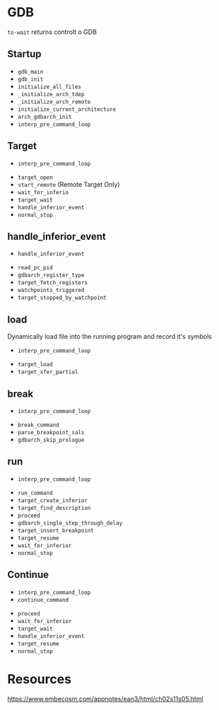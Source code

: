 # GDB

`to-wait` returns controlt o GDB

## Startup

* `gdb_main`
* `gdb_init`
* `initialize_all_files`
* `_initialize_arch_tdep`
* `_initialize_arch_remote`
* `initialize_current_architecture`
* `arch_gdbarch_init`
* `interp_pre_command_loop`

## Target

* `interp_pre_command_loop`
- `target_open`
- `start_remote` (Remote Target Only)
- `wait_for_inferio`
- `target_wait`
- `handle_inferior_event`
- `normal_stop`

## handle_inferior_event

* `handle_inferior_event`
- `read_pc_pid`
- `gdbarch_register_type`
- `target_fetch_registers`
- `watchpoints_triggered`
- `target_stopped_by_watchpoint`

## load

Dynamically load file into the running program and record it's symbols

* `interp_pre_command_loop`
- `target_load`
- `target_xfer_partial`

## break

* `interp_pre_command_loop`
- `break_command`
- `parse_breakpoint_sals`
- `gdbarch_skip_prologue`

## run

* `interp_pre_command_loop`
- `run_command`
- `target_create_inferior`
- `target_find_description`
- `proceed`
- `gdbarch_single_step_through_delay`
- `target_insert_breakpoint`
- `target_resume`
- `wait_for_inferior`
- `normal_stop`

## Continue

* `interp_pre_command_loop`
* `continue_command`
- `proceed`
- `wait_for_inferior`
- `target_wait`
- `handle_inferior_event`
- `target_resume`
- `normal_stop`

# Resources

https://www.embecosm.com/appnotes/ean3/html/ch02s11s05.html
